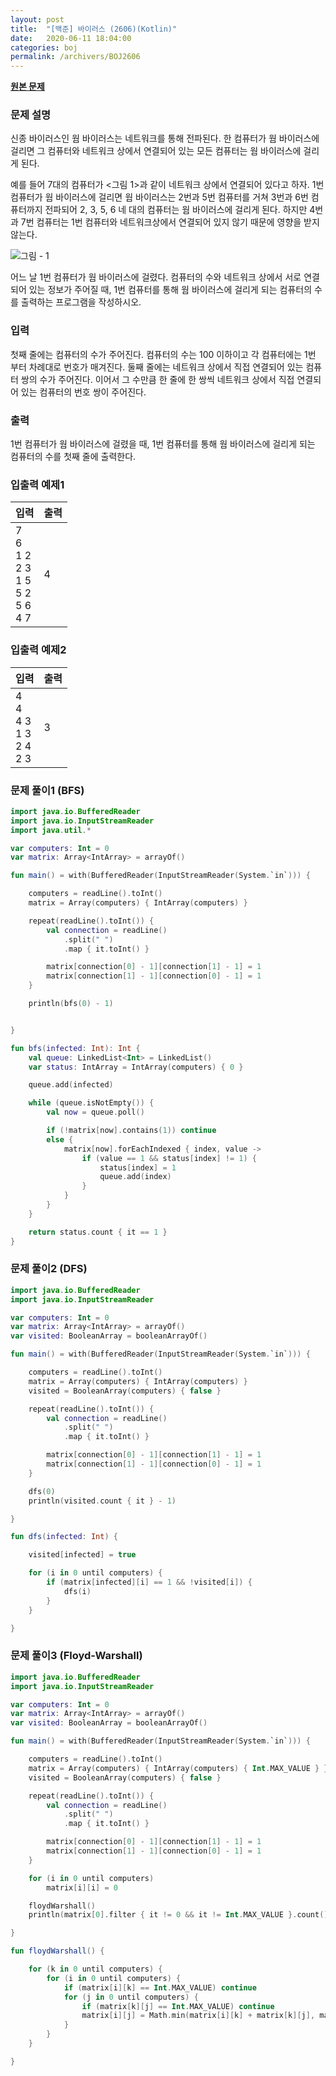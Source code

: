 ```yaml
---
layout: post
title:  "[백준] 바이러스 (2606)(Kotlin)"
date:   2020-06-11 18:04:00
categories: boj
permalink: /archivers/BOJ2606
---
```


**[원본 문제](https://www.acmicpc.net/problem/2606)**

### 문제 설명

신종 바이러스인 웜 바이러스는 네트워크를 통해 전파된다. 한 컴퓨터가 웜 바이러스에 걸리면 그 컴퓨터와 네트워크 상에서 연결되어 있는 모든 컴퓨터는 웜 바이러스에 걸리게 된다.

예를 들어 7대의 컴퓨터가 <그림 1>과 같이 네트워크 상에서 연결되어 있다고 하자. 1번 컴퓨터가 웜 바이러스에 걸리면 웜 바이러스는 2번과 5번 컴퓨터를 거쳐 3번과 6번 컴퓨터까지 전파되어 2, 3, 5, 6 네 대의 컴퓨터는 웜 바이러스에 걸리게 된다. 하지만 4번과 7번 컴퓨터는 1번 컴퓨터와 네트워크상에서 연결되어 있지 않기 때문에 영향을 받지 않는다.

![그림 - 1](https://www.acmicpc.net/upload/images/zmMEZZ8ioN6rhCdHmcIT4a7.png)

어느 날 1번 컴퓨터가 웜 바이러스에 걸렸다. 컴퓨터의 수와 네트워크 상에서 서로 연결되어 있는 정보가 주어질 때, 1번 컴퓨터를 통해 웜 바이러스에 걸리게 되는 컴퓨터의 수를 출력하는 프로그램을 작성하시오.

### 입력

첫째 줄에는 컴퓨터의 수가 주어진다. 컴퓨터의 수는 100 이하이고 각 컴퓨터에는 1번 부터 차례대로 번호가 매겨진다. 둘째 줄에는 네트워크 상에서 직접 연결되어 있는 컴퓨터 쌍의 수가 주어진다. 이어서 그 수만큼 한 줄에 한 쌍씩 네트워크 상에서 직접 연결되어 있는 컴퓨터의 번호 쌍이 주어진다.

### 출력

1번 컴퓨터가 웜 바이러스에 걸렸을 때, 1번 컴퓨터를 통해 웜 바이러스에 걸리게 되는 컴퓨터의 수를 첫째 줄에 출력한다.

### 입출력 예제1

|입력|출력|
|-----|-----|
|7<br>6<br>1 2<br>2 3<br>1 5<br>5 2<br>5 6<br>4 7|4|


### 입출력 예제2

|입력|출력|
|-----|-----|
|4<br>4<br>4 3<br>1 3<br>2 4<br>2 3|3|


### 문제 풀이1 (BFS)

```kotlin
import java.io.BufferedReader
import java.io.InputStreamReader
import java.util.*

var computers: Int = 0
var matrix: Array<IntArray> = arrayOf()

fun main() = with(BufferedReader(InputStreamReader(System.`in`))) {

    computers = readLine().toInt()
    matrix = Array(computers) { IntArray(computers) }

    repeat(readLine().toInt()) {
        val connection = readLine()
            .split(" ")
            .map { it.toInt() }

        matrix[connection[0] - 1][connection[1] - 1] = 1
        matrix[connection[1] - 1][connection[0] - 1] = 1
    }

    println(bfs(0) - 1)


}

fun bfs(infected: Int): Int {
    val queue: LinkedList<Int> = LinkedList()
    var status: IntArray = IntArray(computers) { 0 }

    queue.add(infected)

    while (queue.isNotEmpty()) {
        val now = queue.poll()

        if (!matrix[now].contains(1)) continue
        else {
            matrix[now].forEachIndexed { index, value ->
                if (value == 1 && status[index] != 1) {
                    status[index] = 1
                    queue.add(index)
                }
            }
        }
    }

    return status.count { it == 1 }
}
```

### 문제 풀이2 (DFS)

```kotlin
import java.io.BufferedReader
import java.io.InputStreamReader

var computers: Int = 0
var matrix: Array<IntArray> = arrayOf()
var visited: BooleanArray = booleanArrayOf()

fun main() = with(BufferedReader(InputStreamReader(System.`in`))) {

    computers = readLine().toInt()
    matrix = Array(computers) { IntArray(computers) }
    visited = BooleanArray(computers) { false }

    repeat(readLine().toInt()) {
        val connection = readLine()
            .split(" ")
            .map { it.toInt() }

        matrix[connection[0] - 1][connection[1] - 1] = 1
        matrix[connection[1] - 1][connection[0] - 1] = 1
    }

    dfs(0)
    println(visited.count { it } - 1)

}

fun dfs(infected: Int) {

    visited[infected] = true

    for (i in 0 until computers) {
        if (matrix[infected][i] == 1 && !visited[i]) {
            dfs(i)
        }
    }

}
```

### 문제 풀이3 (Floyd-Warshall)

```kotlin
import java.io.BufferedReader
import java.io.InputStreamReader

var computers: Int = 0
var matrix: Array<IntArray> = arrayOf()
var visited: BooleanArray = booleanArrayOf()

fun main() = with(BufferedReader(InputStreamReader(System.`in`))) {

    computers = readLine().toInt()
    matrix = Array(computers) { IntArray(computers) { Int.MAX_VALUE } }
    visited = BooleanArray(computers) { false }

    repeat(readLine().toInt()) {
        val connection = readLine()
            .split(" ")
            .map { it.toInt() }

        matrix[connection[0] - 1][connection[1] - 1] = 1
        matrix[connection[1] - 1][connection[0] - 1] = 1
    }

    for (i in 0 until computers)
        matrix[i][i] = 0

    floydWarshall()
    println(matrix[0].filter { it != 0 && it != Int.MAX_VALUE }.count())

}

fun floydWarshall() {

    for (k in 0 until computers) {
        for (i in 0 until computers) {
            if (matrix[i][k] == Int.MAX_VALUE) continue
            for (j in 0 until computers) {
                if (matrix[k][j] == Int.MAX_VALUE) continue
                matrix[i][j] = Math.min(matrix[i][k] + matrix[k][j], matrix[i][j])
            }
        }
    }

}
```
